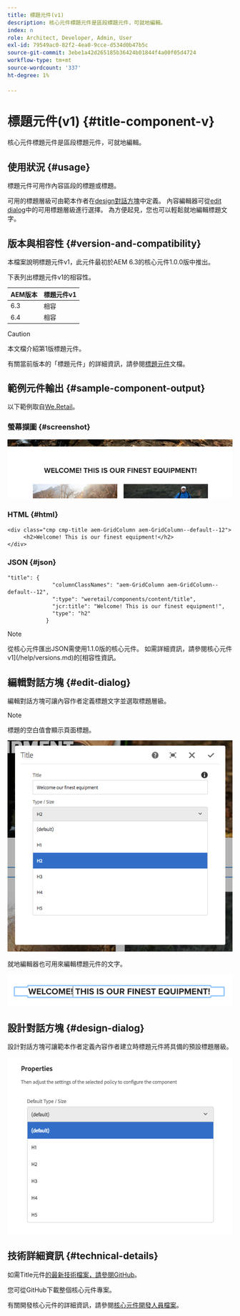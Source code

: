 ```yaml
---
title: 標題元件(v1)
description: 核心元件標題元件是區段標題元件，可就地編輯。
index: n
role: Architect, Developer, Admin, User
exl-id: 79549ac0-82f2-4ea0-9cce-d534d0b47b5c
source-git-commit: 3ebe1a42d265185b36424b01844f4a00f05d4724
workflow-type: tm+mt
source-wordcount: '337'
ht-degree: 1%

---
```


# 標題元件(v1) {#title-component-v}

核心元件標題元件是區段標題元件，可就地編輯。

## 使用狀況 {#usage}

標題元件可用作內容區段的標題或標題。

可用的標題層級可由範本作者在[design對話方塊](#design-dialog)中定義。 內容編輯器可從[edit dialog](#edit-dialog)中的可用標題層級進行選擇。 為方便起見，您也可以輕鬆就地編輯標題文字。

## 版本與相容性 {#version-and-compatibility}

本檔案說明標題元件v1，此元件最初於AEM 6.3的核心元件1.0.0版中推出。

下表列出標題元件v1的相容性。

| AEM版本 | 標題元件v1 |
|--- |--- |
| 6.3 | 相容 |
| 6.4 | 相容 |

>[!CAUTION]
>
>本文檔介紹第1版標題元件。
>
>有關當前版本的「標題元件」的詳細資訊，請參閱[標題元件](/help/components/title.md)文檔。

## 範例元件輸出 {#sample-component-output}

以下範例取自[We.Retail](https://helpx.adobe.com/experience-manager/6-4/sites/developing/using/we-retail.html)。

### 螢幕擷圖 {#screenshot}

![](/help/assets/chlimage_1-36.png)

### HTML {#html}

```
<div class="cmp cmp-title aem-GridColumn aem-GridColumn--default--12">
     <h2>Welcome! This is our finest equipment!</h2>
</div>
```

### JSON {#json}

```
"title": {
              "columnClassNames": "aem-GridColumn aem-GridColumn--default--12",
              ":type": "weretail/components/content/title",
              "jcr:title": "Welcome! This is our finest equipment!",
              "type": "h2"
            }
```

>[!NOTE]
>
>從核心元件匯出JSON需使用1.1.0版的核心元件。 如需詳細資訊，請參閱核心元件v1](/help/versions.md)的[相容性資訊。

## 編輯對話方塊 {#edit-dialog}

編輯對話方塊可讓內容作者定義標題文字並選取標題層級。

>[!NOTE]
>
>標題的空白值會顯示頁面標題。

![](/help/assets/chlimage_1-91.png)

就地編輯器也可用來編輯標題元件的文字。

![](/help/assets/chlimage_1-37.png)

## 設計對話方塊 {#design-dialog}

設計對話方塊可讓範本作者定義內容作者建立時標題元件將具備的預設標題層級。

![](/help/assets/chlimage_1-92.png)

## 技術詳細資訊 {#technical-details}

如需Title元件[的最新技術檔案，請參閱GitHub](https://github.com/adobe/aem-core-wcm-components/tree/master/content/src/content/jcr_root/apps/core/wcm/components/title/v1/title)。

您可從GitHub下載整個核心元件專案。

有關開發核心元件的詳細資訊，請參閱[核心元件開發人員檔案](/help/developing/overview.md)。
